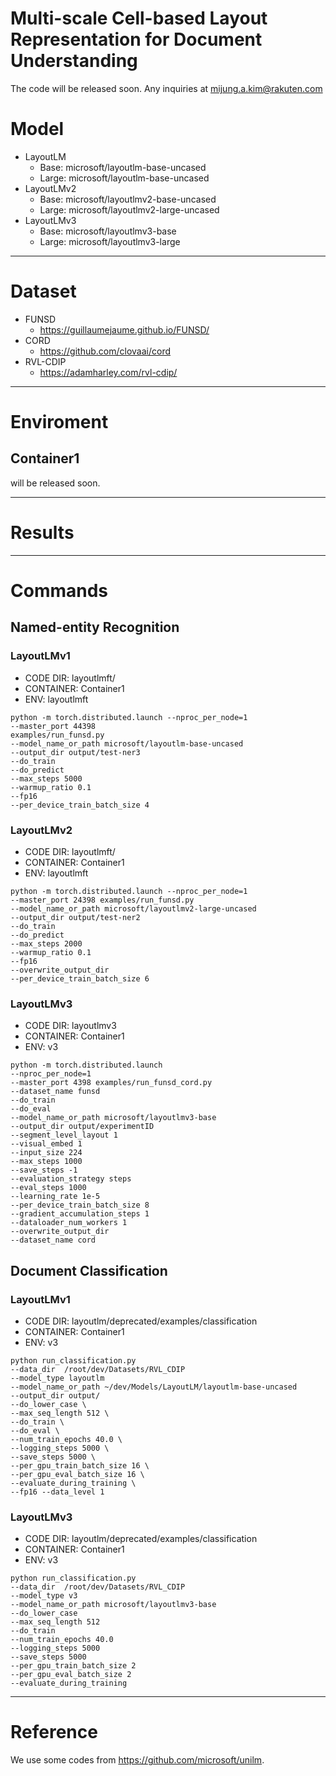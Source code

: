 # Multi-scale Cell-based Layout Representation for Document Understanding
The code will be released soon. Any inquiries at mijung.a.kim@rakuten.com


# Model
- LayoutLM
    - Base: microsoft/layoutlm-base-uncased
    - Large: microsoft/layoutlm-base-uncased
- LayoutLMv2
  - Base: microsoft/layoutlmv2-base-uncased
  - Large: microsoft/layoutlmv2-large-uncased
- LayoutLMv3
  - Base: microsoft/layoutlmv3-base
  - Large: microsoft/layoutlmv3-large
***
# Dataset
- FUNSD
  - https://guillaumejaume.github.io/FUNSD/
- CORD
  - https://github.com/clovaai/cord
- RVL-CDIP
  - https://adamharley.com/rvl-cdip/
***
# Enviroment
## Container1
will be released soon.
***
# Results
***
# Commands
## Named-entity Recognition
### LayoutLMv1
- CODE DIR: layoutlmft/
- CONTAINER: Container1
- ENV: layoutlmft
```
python -m torch.distributed.launch --nproc_per_node=1 
--master_port 44398 
examples/run_funsd.py         
--model_name_or_path microsoft/layoutlm-base-uncased        
--output_dir output/test-ner3         
--do_train         
--do_predict         
--max_steps 5000         
--warmup_ratio 0.1         
--fp16   
--per_device_train_batch_size 4
```
### LayoutLMv2
- CODE DIR: layoutlmft/
- CONTAINER: Container1
- ENV: layoutlmft
```
python -m torch.distributed.launch --nproc_per_node=1 
--master_port 24398 examples/run_funsd.py         
--model_name_or_path microsoft/layoutlmv2-large-uncased         
--output_dir output/test-ner2         
--do_train         
--do_predict         
--max_steps 2000         
--warmup_ratio 0.1         
--fp16   
--overwrite_output_dir   
--per_device_train_batch_size 6
```
### LayoutLMv3
- CODE DIR: layoutlmv3
- CONTAINER: Container1
- ENV: v3
```
python -m torch.distributed.launch   
--nproc_per_node=1 
--master_port 4398 examples/run_funsd_cord.py   
--dataset_name funsd   
--do_train 
--do_eval   
--model_name_or_path microsoft/layoutlmv3-base   
--output_dir output/experimentID   
--segment_level_layout 1 
--visual_embed 1 
--input_size 224  
--max_steps 1000 
--save_steps -1 
--evaluation_strategy steps 
--eval_steps 1000   
--learning_rate 1e-5 
--per_device_train_batch_size 8 
--gradient_accumulation_steps 1   
--dataloader_num_workers 1   
--overwrite_output_dir  
--dataset_name cord
```
## Document Classification
### LayoutLMv1
- CODE DIR: layoutlm/deprecated/examples/classification
- CONTAINER: Container1
- ENV: v3

<!-- # CUDA_VISIBLE_DEVIC****ES=2  python run_classification.py  --data_dir  /root/dev/Datasets/RVL_CDIP                               --model_type layoutlm                               --model_name_or_path /root/dev/Models/layoutlm-base-uncased                                --output_dir output/shi-temp-asdfsadf                               --do_lower_case                               --max_seq_length 512                               --do_train                               --do_eval                               --num_train_epochs 40.0                               --logging_steps 5000                               --save_steps 5000                               --per_gpu_train_batch_size 16                               --per_gpu_eval_batch_size 16                               --evaluate_during_training                               --fp16
CUDA_VISIBLE_DEVICES=2  python run_classification.py  
--data_dir  /root/dev/Datasets/RVL_CDIP                               
--model_type layoutlm                               
--model_name_or_path /root/dev/Models/layoutlm-base-uncased                                
--output_dir output/shi-temp-asdfsadf                               
--do_lower_case                             
--max_seq_length 512                              
--do_train                              
--do_eval                               
--num_train_epochs 40.0                               
--logging_steps 5000                               
--save_steps 5000                               
--per_gpu_train_batch_size 16                               
--per_gpu_eval_batch_size 16                               
--evaluate_during_training                               
--fp16
-->
```
python run_classification.py  
--data_dir  /root/dev/Datasets/RVL_CDIP   
--model_type layoutlm                               
--model_name_or_path ~/dev/Models/LayoutLM/layoutlm-base-uncased   
--output_dir output/
--do_lower_case \
--max_seq_length 512 \
--do_train \
--do_eval \
--num_train_epochs 40.0 \
--logging_steps 5000 \
--save_steps 5000 \
--per_gpu_train_batch_size 16 \
--per_gpu_eval_batch_size 16 \
--evaluate_during_training \
--fp16 --data_level 1
```
### LayoutLMv3
- CODE DIR: layoutlm/deprecated/examples/classification
- CONTAINER: Container1
- ENV: v3
```
python run_classification.py  
--data_dir  /root/dev/Datasets/RVL_CDIP                               
--model_type v3                               
--model_name_or_path microsoft/layoutlmv3-base                                                            
--do_lower_case                               
--max_seq_length 512                               
--do_train                                                            
--num_train_epochs 40.0                               
--logging_steps 5000                               
--save_steps 5000                               
--per_gpu_train_batch_size 2                               
--per_gpu_eval_batch_size 2                               
--evaluate_during_training
```
***
# Reference
We use some codes from https://github.com/microsoft/unilm.